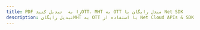 ---title: PDF را به  تبدیل کنیدOTT، MHT به OTT مبدل رایگان یا Net SDKdescription: تبدیل رایگانMHT به OTT با استفاده از Net Cloud APIs & SDK همچنین اسناد PDF را در Cloud ایجاد، ویرایش و رندر کنید.---